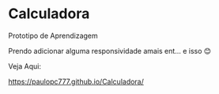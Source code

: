 # Calculadora
Prototipo de Aprendizagem

Prendo adicionar alguma responsividade amais 
ent... e isso 😊

Veja Aqui:

https://paulopc777.github.io/Calculadora/

